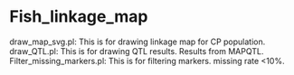 # Fish_linkage_map
draw_map_svg.pl: This is for drawing linkage map for CP population. 
draw_QTL.pl: This is for drawing QTL results. Results from MAPQTL.
Filter_missing_markers.pl: This is for filtering markers. missing rate <10%.
